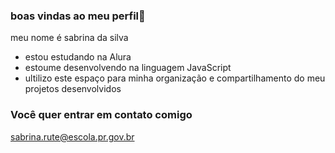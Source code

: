 ### boas vindas ao meu perfil💜

meu nome é sabrina da silva 

- estou estudando na Alura
- estoume desenvolvendo na linguagem JavaScript
- ultilizo este espaço para minha organização e compartilhamento do meu projetos desenvolvidos

### Você quer entrar em contato comigo 

sabrina.rute@escola.pr.gov.br
